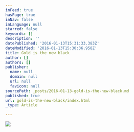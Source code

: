 ```yaml
---
inFeed: true
hasPage: true
inNav: false
inLanguage: null
starred: false
keywords: []
description: ''
datePublished: '2016-01-13T15:31:33.383Z'
dateModified: '2016-01-13T15:30:36.958Z'
title: Gold is the new black
author: []
authors: []
publisher:
  name: null
  domain: null
  url: null
  favicon: null
sourcePath: _posts/2016-01-13-gold-is-the-new-black.md
published: true
url: gold-is-the-new-black/index.html
_type: Article

---
```

![](https://the-grid-user-content.s3-us-west-2.amazonaws.com/3c273cd5-b0b3-428c-8b36-5619ad61ff39.jpg)